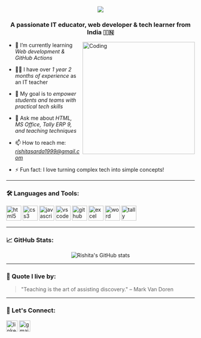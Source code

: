 <h1 align="center">
  <a href="https://git.io/typing-svg">
    <img src="https://readme-typing-svg.herokuapp.com/?lines=Greetings,Programmers!👋;I'm+Rishita+Sarda...;This+is+my+profile!&center=true&size=30">
  </a>
</h1>
<h3 align="center">A passionate IT educator, web developer & tech learner from India 🇮🇳</h3>

<img align="right" alt="Coding" width="300" src="https://media.giphy.com/media/qgQUggAC3Pfv687qPC/giphy.gif">

- 🌱 I’m currently learning *Web development & GitHub Actions*

- 👩‍🏫 I have over *1 year 2 months of experience* as an IT teacher

- 🎯 My goal is to *empower students and teams with practical tech skills*

- 💬 Ask me about *HTML, MS Office, Tally ERP 9, and teaching techniques*

- 📫 How to reach me: *rishitasarda1999@gmail.com*

- ⚡ Fun fact: I love turning complex tech into simple concepts!

---

### 🛠️ Languages and Tools:
<p align="left">
  <img src="https://cdn.jsdelivr.net/gh/devicons/devicon/icons/html5/html5-original.svg" alt="html5" width="40" height="40"/>
  <img src="https://cdn.jsdelivr.net/gh/devicons/devicon/icons/css3/css3-original.svg" alt="css3" width="40" height="40"/>
  <img src="https://cdn.jsdelivr.net/gh/devicons/devicon/icons/javascript/javascript-original.svg" alt="javascript" width="40" height="40"/>
  <img src="https://cdn.jsdelivr.net/gh/devicons/devicon/icons/vscode/vscode-original.svg" alt="vscode" width="40" height="40"/>
  <img src="https://cdn.jsdelivr.net/gh/devicons/devicon/icons/github/github-original.svg" alt="github" width="40" height="40"/>
  <img src="https://img.icons8.com/color/48/microsoft-excel-2019.png" alt="excel" width="40"/>
  <img src="https://img.icons8.com/color/48/microsoft-word-2019.png" alt="word" width="40"/>
  <img src="https://img.icons8.com/external-flat-juicy-fish/60/external-tally-accounting-software-flat-flat-juicy-fish.png" alt="tally" width="40"/>
</p>

---

### 📈 GitHub Stats:
<p align="center">
  <img src="https://github-readme-stats.vercel.app/api?username=yourusername&show_icons=true&theme=tokyonight" alt="Rishita's GitHub stats"/>
</p>

---

### 🧠 Quote I live by:
> "Teaching is the art of assisting discovery." – Mark Van Doren

---

### 🎨 Let's Connect:
<p>
  <a href="https://www.linkedin.com/in/yourprofile/" target="blank"><img align="center" src="https://cdn.jsdelivr.net/gh/devicons/devicon/icons/linkedin/linkedin-original.svg" alt="linkedin" height="30" width="30" /></a>
  <a href="mailto:rishitasarda1999@gmail.com" target="blank"><img align="center" src="https://img.icons8.com/color/48/gmail--v1.png" alt="gmail" height="30" width="30" /></a>
</p>

<!--
**rishitasarda26/rishitasarda26** is a ✨ _special_ ✨ repository because its `README.md` (this file) appears on your GitHub profile.

Here are some ideas to get you started:

- 🔭 I’m currently working on ...
- 🌱 I’m currently learning ...
- 👯 I’m looking to collaborate on ...
- 🤔 I’m looking for help with ...
- 💬 Ask me about ...
- 📫 How to reach me: ...
- 😄 Pronouns: ...
- ⚡ Fun fact: ...
-->
